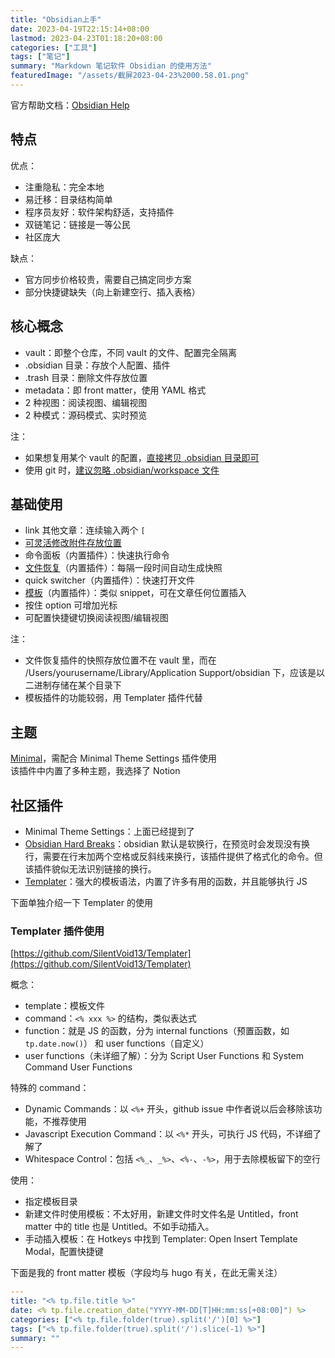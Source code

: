 ```yaml
---
title: "Obsidian上手"
date: 2023-04-19T22:15:14+08:00
lastmod: 2023-04-23T01:18:20+08:00
categories: ["工具"]
tags: ["笔记"]
summary: "Markdown 笔记软件 Obsidian 的使用方法"
featuredImage: "/assets/截屏2023-04-23%2000.58.01.png"
---
```


官方帮助文档：[Obsidian Help](https://help.obsidian.md/Obsidian/Index)

## 特点

优点：
- 注重隐私：完全本地
- 易迁移：目录结构简单
- 程序员友好：软件架构舒适，支持插件
- 双链笔记：链接是一等公民
- 社区庞大

缺点：
- 官方同步价格较贵，需要自己搞定同步方案
- 部分快捷键缺失（向上新建空行、插入表格）

## 核心概念

- vault：即整个仓库，不同 vault 的文件、配置完全隔离  
- .obsidian 目录：存放个人配置、插件
- .trash 目录：删除文件存放位置  
- metadata：即 front matter，使用 YAML 格式
- 2 种视图：阅读视图、编辑视图  
- 2 种模式：源码模式、实时预览

注：
- 如果想复用某个 vault 的配置，[直接拷贝 .obsidian 目录即可](https://help.obsidian.md/How+to/Working+with+multiple+vaults#Transfer+settings+between+vaults)
- 使用 git 时，[建议忽略 .obsidian/workspace 文件](https://help.obsidian.md/Advanced+topics/How+Obsidian+stores+data#Per+vault+data)

## 基础使用

- link 其他文章：连续输入两个 `[`  
- [可灵活修改附件存放位置](https://help.obsidian.md/How+to/Manage+attachments#Change+default+attachment+location)  
- 命令面板（内置插件）：快速执行命令  
- [文件恢复](https://help.obsidian.md/Plugins/File+recovery#Recover+a+snapshot)（内置插件）：每隔一段时间自动生成快照
- quick switcher（内置插件）：快速打开文件
- [模板](https://help.obsidian.md/Plugins/Templates)（内置插件）：类似 snippet，可在文章任何位置插入
- 按住 option 可增加光标
- 可配置快捷键切换阅读视图/编辑视图

注：
- 文件恢复插件的快照存放位置不在 vault 里，而在 /Users/yourusername/Library/Application Support/obsidian 下，应该是以二进制存储在某个目录下  
- 模板插件的功能较弱，用 Templater 插件代替

## 主题

[Minimal](https://github.com/kepano/obsidian-minimal)，需配合 Minimal Theme Settings 插件使用  
该插件中内置了多种主题，我选择了 Notion

## 社区插件

- Minimal Theme Settings：上面已经提到了  
- [Obsidian Hard Breaks](https://github.com/bkis/obsidian-hard-breaks)：obsidian 默认是软换行，在预览时会发现没有换行，需要在行末加两个空格或反斜线来换行，该插件提供了格式化的命令。但该插件貌似无法识别链接的换行。
- [Templater](https://silentvoid13.github.io/Templater/)：强大的模板语法，内置了许多有用的函数，并且能够执行 JS

下面单独介绍一下 Templater 的使用

### Templater 插件使用

[https://github.com/SilentVoid13/Templater](https://github.com/SilentVoid13/Templater)

概念：
- template：模板文件
- command：`<% xxx %>` 的结构，类似表达式
- function：就是 JS 的函数，分为 internal functions（预置函数，如 `tp.date.now()`） 和 user functions（自定义）
- user functions（未详细了解）：分为 Script User Functions 和 System Command User Functions

特殊的 command：
- Dynamic Commands：以 `<%+` 开头，github issue 中作者说以后会移除该功能，不推荐使用
- Javascript Execution Command：以 `<%*` 开头，可执行 JS 代码，不详细了解了
- Whitespace Control：包括 `<%_`、`_%>`、`<%-`、`-%>`，用于去除模板留下的空行

使用：
- 指定模板目录
- 新建文件时使用模板：不太好用，新建文件时文件名是 Untitled，front matter 中的 title 也是 Untitled。不如手动插入。
- 手动插入模板：在 Hotkeys 中找到 Templater: Open Insert Template Modal，配置快捷键

下面是我的 front matter 模板（字段均与 hugo 有关，在此无需关注）

```yaml
---
title: "<% tp.file.title %>"
date: <% tp.file.creation_date("YYYY-MM-DD[T]HH:mm:ss[+08:00]") %>
categories: ["<% tp.file.folder(true).split('/')[0] %>"]
tags: ["<% tp.file.folder(true).split('/').slice(-1) %>"]
summary: ""
---


```